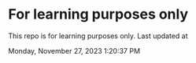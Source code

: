 # For learning purposes only
This repo is for learning purposes only.
Last updated at

Monday, November 27, 2023 1:20:37 PM

